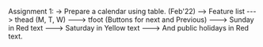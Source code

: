 Assignment 1: -> Prepare a calendar using table. (Feb'22) 
--> Feature list 
---> thead (M, T, W) 
---> tfoot (Buttons for next and Previous) 
---> Sunday in Red text 
---> Saturday in Yellow text 
---> And public holidays in Red text.